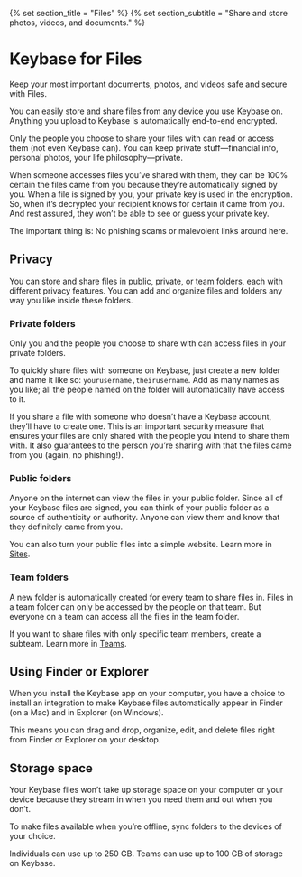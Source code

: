 {% set section_title = "Files" %}
{% set section_subtitle = "Share and store photos, videos, and documents." %}

# Keybase for Files
Keep your most important documents, photos, and videos safe and secure with Files.

You can easily store and share files from any device you use Keybase on. Anything you upload to Keybase is automatically end-to-end encrypted. 

Only the people you choose to share your files with can read or access them (not even Keybase can). You can keep private stuff—financial info, personal photos, your life philosophy—private.

When someone accesses files you’ve shared with them, they can be 100% certain the files came from you because they’re automatically signed by you. When a file is signed by you, your private key is used in the encryption. So, when it’s decrypted your recipient knows for certain it came from you. And rest assured, they won’t be able to see or guess your private key.

The important thing is: No phishing scams or malevolent links around here. 

## Privacy
You can store and share files in public, private, or team folders, each with different privacy features. You can add and organize files and folders any way you like inside these folders.

### Private folders
Only you and the people you choose to share with can access files in your private folders.

To quickly share files with someone on Keybase, just create a new folder and name it like so: `yourusername,theirusername`. Add as many names as you like; all the people named on the folder will automatically have access to it.

If you share a file with someone who doesn’t have a Keybase account, they’ll have to create one. This is an important security measure that ensures your files are only shared with the people you intend to share them with. It also guarantees to the person you’re sharing with that the files came from you (again, no phishing!). 

### Public folders
Anyone on the internet can view the files in your public folder. Since all of your Keybase files are signed, you can think of your public folder as a source of authenticity or authority. Anyone can view them and know that they definitely came from you.

You can also turn your public files into a simple website. Learn more in [Sites](/sites).

### Team folders
A new folder is automatically created for every team to share files in. Files in a team folder can only be accessed by the people on that team. But everyone on a team can access all the files in the team folder.

If you want to share files with only specific team members, create a subteam. Learn more in [Teams](/teams).

## Using Finder or Explorer
When you install the Keybase app on your computer, you have a choice to install an integration to make Keybase files automatically appear in Finder (on a Mac) and in Explorer (on Windows). 

This means you can drag and drop, organize, edit, and delete files right from Finder or Explorer on your desktop.

## Storage space
Your Keybase files won’t take up storage space on your computer or your device because they stream in when you need them and out when you don’t. 

To make files available when you’re offline, sync folders to the devices of your choice.

Individuals can use up to 250 GB. Teams can use up to 100 GB of storage on Keybase.